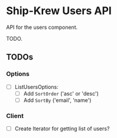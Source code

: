 # Ship-Krew Users API

API for the users component.

TODO.

## TODOs

### Options

- [ ] ListUsersOptions:
  - [ ] Add `SortOrder` ('asc' or 'desc')
  - [ ] Add `SortBy` ('email', 'name')

### Client

- [ ] Create Iterator for getting list of users?
